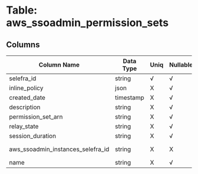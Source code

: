# Table: aws_ssoadmin_permission_sets

## Columns 

|  Column Name   |  Data Type  | Uniq | Nullable | Description | 
|  ----  | ----  | ----  | ----  | ---- | 
| selefra_id | string | √ | √ | random id | 
| inline_policy | json | X | √ |  | 
| created_date | timestamp | X | √ |  | 
| description | string | X | √ |  | 
| permission_set_arn | string | X | √ |  | 
| relay_state | string | X | √ |  | 
| session_duration | string | X | √ |  | 
| aws_ssoadmin_instances_selefra_id | string | X | X | fk to aws_ssoadmin_instances.selefra_id | 
| name | string | X | √ |  | 


